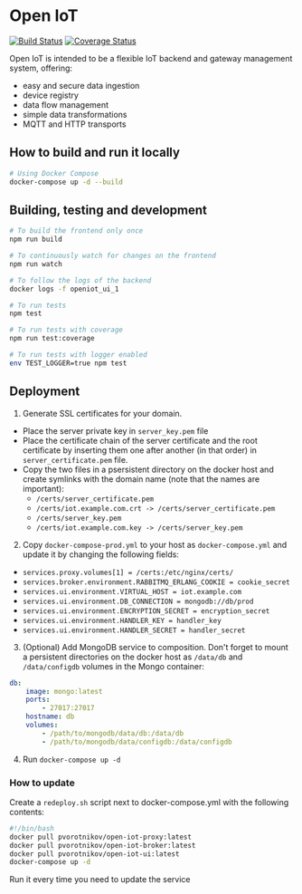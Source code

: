 # Open IoT

[![Build Status](https://travis-ci.org/pvorotnikov/open-iot.svg?branch=master)](https://travis-ci.org/pvorotnikov/open-iot)
[![Coverage Status](https://coveralls.io/repos/github/pvorotnikov/open-iot/badge.svg)](https://coveralls.io/github/pvorotnikov/open-iot)

Open IoT is intended to be a flexible IoT backend and gateway management system, offering:
* easy and secure data ingestion
* device registry
* data flow management
* simple data transformations
* MQTT and HTTP transports

## How to build and run it locally

```bash
# Using Docker Compose
docker-compose up -d --build
```

## Building, testing and development

```bash
# To build the frontend only once
npm run build

# To continuously watch for changes on the frontend
npm run watch

# To follow the logs of the backend
docker logs -f openiot_ui_1

# To run tests
npm test

# To run tests with coverage
npm run test:coverage

# To run tests with logger enabled
env TEST_LOGGER=true npm test
```

## Deployment

1. Generate SSL certificates for your domain.
* Place the server private key in `server_key.pem` file
* Place the certificate chain of the server certificate and the root certificate by inserting them one after another (in that order) in `server_certificate.pem` file.
* Copy the two files in a psersistent directory on the docker host and create symlinks with the domain name (note that the names are important):
    * `/certs/server_certificate.pem`
    * `/certs/iot.example.com.crt -> /certs/server_certificate.pem`
    * `/certs/server_key.pem`
    * `/certs/iot.example.com.key -> /certs/server_key.pem`

2. Copy `docker-compose-prod.yml` to your host as `docker-compose.yml` and update it by changing the following fields:
* `services.proxy.volumes[1] = /certs:/etc/nginx/certs/`
* `services.broker.environment.RABBITMQ_ERLANG_COOKIE = cookie_secret`
* `services.ui.environment.VIRTUAL_HOST = iot.example.com`
* `services.ui.environment.DB_CONNECTION = mongodb://db/prod`
* `services.ui.environment.ENCRYPTION_SECRET = encryption_secret`
* `services.ui.environment.HANDLER_KEY = handler_key`
* `services.ui.environment.HANDLER_SECRET = handler_secret`

3. (Optional) Add MongoDB service to composition. Don't forget to mount a persistent directories on the docker host as `/data/db` and `/data/configdb` volumes in the Mongo container:
```yaml
db:
    image: mongo:latest
    ports:
        - 27017:27017
    hostname: db
    volumes:
        - /path/to/mongodb/data/db:/data/db
        - /path/to/mongodb/data/configdb:/data/configdb
```

4. Run `docker-compose up -d`

### How to update

Create a `redeploy.sh` script next to docker-compose.yml with the following contents:

```bash
#!/bin/bash
docker pull pvorotnikov/open-iot-proxy:latest
docker pull pvorotnikov/open-iot-broker:latest
docker pull pvorotnikov/open-iot-ui:latest
docker-compose up -d
```

Run it every time you need to update the service

